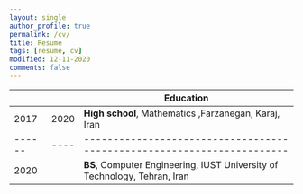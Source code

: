 ```yaml
---
layout: single
author_profile: true
permalink: /cv/
title: Resume
tags: [resume, cv]
modified: 12-11-2020
comments: false
---
```

|     |    |**Education** 
|-----|----|----------------------------------------------------------------------|
|2017 |2020| **High school**, Mathematics ,Farzanegan, Karaj, Iran|
------|----|----------------------------------------------------------------------|
|2020 |    | **BS**, Computer Engineering, IUST University of Technology, Tehran, Iran|
